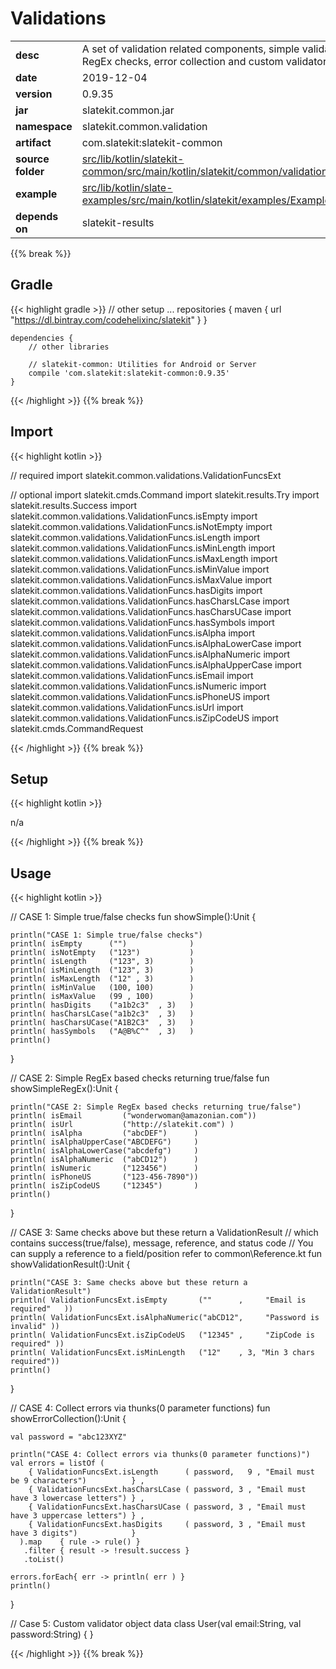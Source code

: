 
# Validations

<table class="table table-striped table-bordered">
  <tbody>
    <tr>
      <td><strong>desc</strong></td>
      <td>A set of validation related components, simple validation checks, RegEx checks, error collection and custom validators</td>
    </tr>
    <tr>
      <td><strong>date</strong></td>
      <td>2019-12-04</td>
    </tr>
    <tr>
      <td><strong>version</strong></td>
      <td>0.9.35</td>
    </tr>
    <tr>
      <td><strong>jar</strong></td>
      <td>slatekit.common.jar</td>
    </tr>
    <tr>
      <td><strong>namespace</strong></td>
      <td>slatekit.common.validation</td>
    </tr>
    <tr>
      <td><strong>artifact</strong></td>
      <td>com.slatekit:slatekit-common</td>
    </tr>
    <tr>
      <td><strong>source folder</strong></td>
      <td><a href="https://github.com/code-helix/slatekit/tree/master/src/lib/kotlin/slatekit-common/src/main/kotlin/slatekit/common/validation" class="url-ch">src/lib/kotlin/slatekit-common/src/main/kotlin/slatekit/common/validation</a></td>
    </tr>
    <tr>
      <td><strong>example</strong></td>
      <td><a href="https://github.com/code-helix/slatekit/tree/master/src/lib/kotlin/slatekit-examples/src/main/kotlin/slatekit/examples/Example_Validation.kt" class="url-ch">src/lib/kotlin/slate-examples/src/main/kotlin/slatekit/examples/Example_Validation.kt</a></td>
    </tr>
    <tr>
      <td><strong>depends on</strong></td>
      <td> slatekit-results</td>
    </tr>
  </tbody>
</table>
{{% break %}}

## Gradle
{{< highlight gradle >}}
    // other setup ...
    repositories {
        maven { url  "https://dl.bintray.com/codehelixinc/slatekit" }
    }

    dependencies {
        // other libraries

        // slatekit-common: Utilities for Android or Server
        compile 'com.slatekit:slatekit-common:0.9.35'
    }

{{< /highlight >}}
{{% break %}}

## Import
{{< highlight kotlin >}}


// required 
import slatekit.common.validations.ValidationFuncsExt


// optional 
import slatekit.cmds.Command
import slatekit.results.Try
import slatekit.results.Success
import slatekit.common.validations.ValidationFuncs.isEmpty
import slatekit.common.validations.ValidationFuncs.isNotEmpty
import slatekit.common.validations.ValidationFuncs.isLength
import slatekit.common.validations.ValidationFuncs.isMinLength
import slatekit.common.validations.ValidationFuncs.isMaxLength
import slatekit.common.validations.ValidationFuncs.isMinValue
import slatekit.common.validations.ValidationFuncs.isMaxValue
import slatekit.common.validations.ValidationFuncs.hasDigits
import slatekit.common.validations.ValidationFuncs.hasCharsLCase
import slatekit.common.validations.ValidationFuncs.hasCharsUCase
import slatekit.common.validations.ValidationFuncs.hasSymbols
import slatekit.common.validations.ValidationFuncs.isAlpha
import slatekit.common.validations.ValidationFuncs.isAlphaLowerCase
import slatekit.common.validations.ValidationFuncs.isAlphaNumeric
import slatekit.common.validations.ValidationFuncs.isAlphaUpperCase
import slatekit.common.validations.ValidationFuncs.isEmail
import slatekit.common.validations.ValidationFuncs.isNumeric
import slatekit.common.validations.ValidationFuncs.isPhoneUS
import slatekit.common.validations.ValidationFuncs.isUrl
import slatekit.common.validations.ValidationFuncs.isZipCodeUS
import slatekit.cmds.CommandRequest




{{< /highlight >}}
{{% break %}}

## Setup
{{< highlight kotlin >}}


n/a


{{< /highlight >}}
{{% break %}}

## Usage
{{< highlight kotlin >}}


  // CASE 1: Simple true/false checks
  fun showSimple():Unit {

    println("CASE 1: Simple true/false checks")
    println( isEmpty      ("")              )
    println( isNotEmpty   ("123")           )
    println( isLength     ("123", 3)        )
    println( isMinLength  ("123", 3)        )
    println( isMaxLength  ("12" , 3)        )
    println( isMinValue   (100, 100)        )
    println( isMaxValue   (99 , 100)        )
    println( hasDigits    ("a1b2c3"  , 3)   )
    println( hasCharsLCase("a1b2c3"  , 3)   )
    println( hasCharsUCase("A1B2C3"  , 3)   )
    println( hasSymbols   ("A@B%C^"  , 3)   )
    println()
  }


  // CASE 2: Simple RegEx based checks returning true/false
  fun showSimpleRegEx():Unit {

    println("CASE 2: Simple RegEx based checks returning true/false")
    println( isEmail         ("wonderwoman@amazonian.com"))
    println( isUrl           ("http://slatekit.com") )
    println( isAlpha         ("abcDEF")      )
    println( isAlphaUpperCase("ABCDEFG")     )
    println( isAlphaLowerCase("abcdefg")     )
    println( isAlphaNumeric  ("abCD12")      )
    println( isNumeric       ("123456")      )
    println( isPhoneUS       ("123-456-7890"))
    println( isZipCodeUS     ("12345")       )
    println()
  }


  // CASE 3: Same checks above but these return a ValidationResult
  // which contains success(true/false), message, reference, and status code
  // You can supply a reference to a field/position refer to common\Reference.kt
  fun showValidationResult():Unit {

    println("CASE 3: Same checks above but these return a ValidationResult")
    println( ValidationFuncsExt.isEmpty       (""      ,     "Email is required"   ))
    println( ValidationFuncsExt.isAlphaNumeric("abCD12",     "Password is invalid" ))
    println( ValidationFuncsExt.isZipCodeUS   ("12345" ,     "ZipCode is required" ))
    println( ValidationFuncsExt.isMinLength   ("12"    , 3, "Min 3 chars required"))
    println()
  }


  // CASE 4: Collect errors via thunks(0 parameter functions)
  fun showErrorCollection():Unit {

    val password = "abc123XYZ"

    println("CASE 4: Collect errors via thunks(0 parameter functions)")
    val errors = listOf (
        { ValidationFuncsExt.isLength      ( password,   9 , "Email must be 9 characters")          } ,
        { ValidationFuncsExt.hasCharsLCase ( password, 3 , "Email must have 3 lowercase letters") } ,
        { ValidationFuncsExt.hasCharsUCase ( password, 3 , "Email must have 3 uppercase letters") } ,
        { ValidationFuncsExt.hasDigits     ( password, 3 , "Email must have 3 digits")            }
      ).map    { rule -> rule() }
       .filter { result -> !result.success }
       .toList()

    errors.forEach{ err -> println( err ) }
    println()
  }

  // Case 5: Custom validator object
  data class User(val email:String, val password:String) { }


  

{{< /highlight >}}
{{% break %}}

